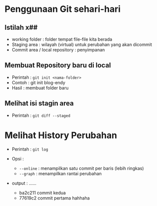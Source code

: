 # Penggunaan Git sehari-hari #

## Istilah x##

* working folder : folder tempat file-file kita berada
* Staging area : wilayah (virtual) untuk perubahan yang akan dicommit
* Commit area / local repository : penyimpanan 

## Membuat Repository baru di local ##
* Perintah : `git init <nama-folder>`
* Contoh : git init blog-endy
* Hasil : membuat folder baru

## Melihat isi stagin area ##

* Perintah : `git diff --staged`

# Melihat History Perubahan

* Perintah : `git log`
* Opsi : 
	* `--online` : menampilkan satu commit per baris (lebih ringkas)
	* `--graph` : menampilkan rantai perubahan
	
* output :
	......
	* ba2c211 commit kedua
	* 77619c2 commit pertama hahhaha
	
	
	